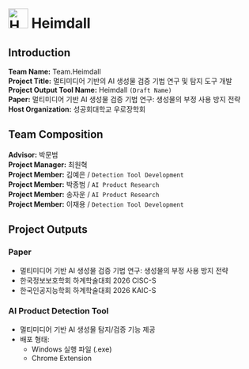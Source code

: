 # <img width="40" height="40" alt="Heimdall_Logo (1)" src="https://github.com/user-attachments/assets/7d53e6da-fc21-4cba-b1a1-d63a2d559990" /> Heimdall  

## Introduction  
**Team Name:** Team.Heimdall  
**Project Title:** 멀티미디어 기반의 AI 생성물 검증 기법 연구 및 탐지 도구 개발   
**Project Output Tool Name:** Heimdall `(Draft Name)`     
**Paper:** 멀티미디어 기반 AI 생성물 검증 기법 연구: 생성물의 부정 사용 방지 전략   
**Host Organization:** 성공회대학교 우로장학회   

## Team Composition   
**Advisor:** 박문범  
**Project Manager:** 최원혁   
**Project Member:** 김예은 / `Detection Tool Development`      
**Project Member:** 박종범 / `AI Product Research`  
**Project Member:** 송자운 / `AI Product Research`  
**Project Member:** 이재용 / `Detection Tool Development`  

## Project Outputs   
### Paper    
- 멀티미디어 기반 AI 생성물 검증 기법 연구: 생성물의 부정 사용 방지 전략   
- 한국정보보호학회 하계학술대회 2026 CISC-S   
- 한국인공지능학회 하계학술대회 2026 KAIC-S    

### AI Product Detection Tool
- 멀티미디어 기반 AI 생성물 탐지/검증 기능 제공  
- 배포 형태:
    - Windows 실행 파일 (.exe)
    - Chrome Extension

